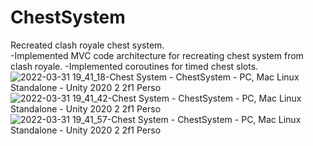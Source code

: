# ChestSystem
Recreated clash royale chest system.
<br>-Implemented MVC code architecture for recreating chest system from clash royale.
-Implemented coroutines for timed chest slots.
![2022-03-31 19_41_18-Chest System - ChestSystem - PC, Mac   Linux Standalone - Unity 2020 2 2f1 Perso](https://user-images.githubusercontent.com/71116433/161077944-123d3db6-91b8-43c1-9f94-153e34e6e83e.png)
![2022-03-31 19_41_42-Chest System - ChestSystem - PC, Mac   Linux Standalone - Unity 2020 2 2f1 Perso](https://user-images.githubusercontent.com/71116433/161077956-c3367417-098d-4c84-8e8b-be6af07ead1f.png)
![2022-03-31 19_41_57-Chest System - ChestSystem - PC, Mac   Linux Standalone - Unity 2020 2 2f1 Perso](https://user-images.githubusercontent.com/71116433/161077961-71943ad3-8c58-447b-8f7b-7b1ed8221685.png)
